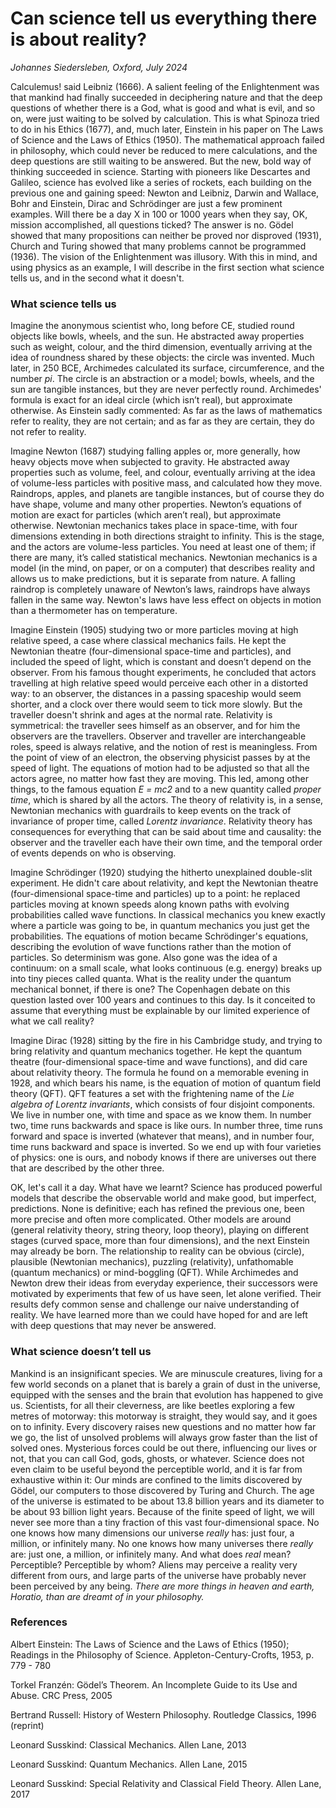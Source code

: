 # Can science tell us everything there is about reality?


*Johannes Siedersleben, Oxford, July 2024*

Calculemus! said Leibniz (1666). A salient feeling of the Enlightenment was that mankind had finally succeeded in deciphering nature and that the deep questions of whether there is a God, what is good and what is evil, and so on, were just waiting to be solved by calculation. This is what Spinoza tried to do in his Ethics (1677), and, much later, Einstein in his paper on The Laws of Science and the Laws of Ethics (1950). The mathematical approach failed in philosophy, which could never be reduced to mere calculations, and the deep questions are still waiting to be answered. But the new, bold way of thinking succeeded in science. Starting with pioneers like Descartes and Galileo, science has evolved like a series of rockets, each building on the previous one and gaining speed: Newton and Leibniz, Darwin and Wallace, Bohr and Einstein, Dirac and Schrödinger are just a few prominent examples. Will there be a day X in 100 or 1000 years when they say, OK, mission accomplished, all questions ticked? The answer is no. Gödel showed that many propositions can neither be proved nor disproved (1931), Church and Turing showed that many problems cannot be programmed (1936). The vision of the Enlightenment was illusory. With this in mind, and using physics as an example, I will describe in the first section what science tells us, and in the second what it doesn't.

### What science tells us
Imagine the anonymous scientist who, long before CE, studied round objects like bowls, wheels, and the sun. 
He abstracted away properties such as weight, colour, and the third dimension, eventually arriving at the idea of 
roundness shared by these objects: the circle was invented. Much later, in 250 BCE, Archimedes calculated its surface, 
circumference, and the number *pi*. The circle is an abstraction or a model; bowls, wheels, and the sun are tangible 
instances, but they are never perfectly round. Archimedes' formula is exact for an ideal circle (which isn’t real), 
but approximate otherwise. As Einstein sadly commented: As far as the laws of mathematics refer to reality, 
they are not certain; and as far as they are certain, they do not refer to reality.

Imagine Newton (1687) studying falling apples or, more generally, how heavy objects move when subjected to gravity. He abstracted away properties such as volume, feel, and colour, eventually arriving at the idea of volume-less particles with positive mass, and calculated how they move. Raindrops, apples, and planets are tangible instances, but of course they do have shape, volume and many other properties. Newton’s equations of motion are exact for particles (which aren’t real), but approximate otherwise. Newtonian mechanics takes place in space-time, with four dimensions extending in both directions straight to infinity. This is the stage, and the actors are volume-less particles. You need at least one of them; if there are many, it’s called statistical mechanics. Newtonian mechanics is a model (in the mind, on paper, or on a computer) that describes reality and allows us to make predictions, but it is separate from nature. A falling raindrop is completely unaware of Newton’s laws, raindrops have always fallen in the same way. Newton's laws have less effect on objects in motion than a thermometer has on temperature.

Imagine Einstein (1905) studying two or more particles moving at high relative speed, a case where classical 
mechanics fails. He kept the Newtonian theatre (four-dimensional space-time and particles), and included the speed 
of light, which is constant and doesn’t depend on the observer. From his famous thought experiments, he concluded 
that actors travelling at high relative speed would perceive each other in a distorted way: to an observer, 
the distances in a passing spaceship would seem shorter, and a clock over there would seem to tick more slowly. 
But the traveller doesn't shrink and ages at the normal rate. Relativity is symmetrical: the traveller sees himself 
as an observer, and for him the observers are the travellers. Observer and traveller are interchangeable roles, 
speed is always relative, and the notion of rest is meaningless. From the point of view of an electron, 
the observing physicist passes by at the speed of light. The equations of motion had to be adjusted so that all 
the actors agree, no matter how fast they are moving. This led, among other things, to the famous equation *E = mc2*
and to a new quantity called *proper time*, which is shared by all the actors. The theory of relativity is, in a sense, 
Newtonian mechanics with guardrails to keep events on the track of invariance of proper time, called *Lorentz invariance*. 
Relativity theory has consequences for everything that can be said about time and causality: 
the observer and the traveller each have their own time, and the temporal order of events depends on who is observing. 

Imagine Schrödinger (1920) studying the hitherto unexplained double-slit experiment. He didn't care about relativity, 
and kept the Newtonian theatre (four-dimensional space-time and particles) up to a point: he replaced particles moving 
at known speeds along known paths with evolving probabilities called wave functions. In classical mechanics you knew 
exactly where a particle was going to be, in quantum mechanics you just get the probabilities. The equations of motion 
became Schrödinger's equations, describing the evolution of wave functions rather than the motion of particles. 
So determinism was gone. Also gone was the idea of a continuum: on a small scale, what looks continuous (e.g. energy) 
breaks up into tiny pieces called quanta. What is the reality under the quantum mechanical bonnet, if there is one? 
The Copenhagen debate on this question lasted over 100 years and continues to this day. Is it conceited to assume that 
everything must be explainable by our limited experience of what we call reality?

Imagine Dirac (1928) sitting by the fire in his Cambridge study, and trying to bring relativity and quantum mechanics 
together. He kept the quantum theatre (four-dimensional space-time and wave functions), and did care about relativity 
theory. The formula he found on a memorable evening in 1928, and which bears his name, is the equation of motion of 
quantum field theory (QFT). QFT features a set with the frightening name of the *Lie algebra of Lorentz invariants*, 
which consists of four disjoint components. We live in number one, with time and space as we know them. In number two, 
time runs backwards and space is like ours. In number three, time runs forward and space is inverted (whatever that means), 
and in number four, time runs backward and space is inverted. So we end up with four varieties of physics: one is ours, 
and nobody knows if there are universes out there that are described by the other three. 

OK, let's call it a day. What have we learnt? Science has produced powerful models that describe the observable 
world and make good, but imperfect, predictions. None is definitive; each has refined the previous one, been more 
precise and often more complicated. Other models are around (general relativity theory, string theory, loop theory), 
playing on different stages (curved space, more than four dimensions), and the next Einstein may already be born. 
The relationship to reality can be obvious (circle), plausible (Newtonian mechanics), puzzling (relativity), 
unfathomable (quantum mechanics) or mind-boggling (QFT). While Archimedes and Newton drew their ideas from everyday 
experience, their successors were motivated by experiments that few of us have seen, let alone verified. 
Their results defy common sense and challenge our naive understanding of reality. 
We have learned more than we could have hoped for and are left with deep questions that may never be answered.

### What science doesn’t tell us
Mankind is an insignificant species. We are minuscule creatures, living for a few world seconds on a planet 
that is barely a grain of dust in the universe, equipped with the senses and the brain that evolution has happened 
to give us. Scientists, for all their cleverness, are like beetles exploring a few metres of motorway: 
this motorway is straight, they would say, and it goes on to infinity. Every discovery raises new questions 
and no matter how far we go, the list of unsolved problems will always grow faster than the list of solved ones. 
Mysterious forces could be out there, influencing our lives or not, that you can call God, gods, ghosts, or whatever. 
Science does not even claim to be useful beyond the perceptible world, and it is far from exhaustive within it: 
Our minds are confined to the limits discovered by Gödel, our computers to those discovered by Turing and Church. 
The age of the universe is estimated to be about 13.8 billion years and its diameter to be about 93 billion 
light years. Because of the finite speed of light, we will never see more than a tiny fraction of this 
vast four-dimensional space. No one knows how many dimensions our universe *really* has: just four, a million, 
or infinitely many. No one knows how many universes there *really* are: just one, a million, or infinitely many. 
And what does *real* mean? Perceptible? Perceptible by whom? Aliens may perceive a reality very different from ours, 
and large parts of the universe have probably never been perceived by any being. 
*There are more things in heaven and earth, Horatio, than are dreamt of in your philosophy.*



### References

Albert Einstein: The Laws of Science and the Laws of Ethics (1950); 
Readings in the Philosophy of Science. Appleton-Century-Crofts, 1953, p. 779 - 780

Torkel Franzén: Gödel’s Theorem. An Incomplete Guide to its Use and Abuse. CRC Press, 2005

Bertrand Russell: History of Western Philosophy. Routledge Classics, 1996 (reprint)

Leonard Susskind: Classical Mechanics. Allen Lane, 2013

Leonard Susskind: Quantum Mechanics. Allen Lane, 2015

Leonard Susskind: Special Relativity and Classical Field Theory. Allen Lane, 2017
















